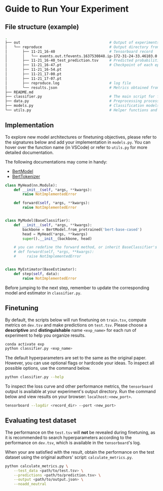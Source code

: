 # Guide to Run Your Experiment

## File structure (example)

```bash
.
├── out                                         # Output of experiments
│   └── reproduce                               # Output directory from one experiment, named after the exp_name 
│       ├── 11-21_16-40                         # Tensorboard record
│       │   └── events.out.tfevents.1637530848.ip-172-31-24-33.46103.0
│       ├── 11-21_16-40_test_prediction.tsv     # Predicted probabilities for the test_file with n_samples * n_labels entries
│       ├── 11-21_16-47.pt                      # Checkpoint of each epoch from estimator.save()
│       ├── 11-21_16-54.pt
│       ├── 11-21_17-00.pt
│       ├── 11-21_17-07.pt
│       ├── reproduce.log                       # log file
│       └── results.json                        # Metrics obtained from calculate_metrics.py
├── README.md
├── classifier.py                               # The main script for finetuning and prediction
├── data.py                                     # Preprocessing process and dataset
├── models.py                                   # Classification models
└── utils.py                                    # Helper functions and "base" classes
```


## Implementation

To explore new model architectures or finetuning objectives, please refer to the signatures below and add your implementation in `models.py`. You can hover over the function name (in VSCode) or refer to `utils.py` for more detailed documentation. 

The following documentations may come in handy: 
* [BertModel](https://huggingface.co/transformers/model_doc/bert.html#bertmodel)
* [BertTokenizer](https://huggingface.co/transformers/model_doc/bert.html#berttokenizer)

```python
class MyHead(nn.Module): 
    def __init__(self, *args, **kwargs): 
        raise NotImplementedError

    def forward(self, *args, **kwargs): 
        raise NotImplementedError


class MyModel(BaseClassifier): 
    def __init__(self, *args, **kwargs): 
        backbone = BertModel.from_pretrained('bert-base-cased')
        head = MyHead(*args, **kwargs)
        super().__init__(backbone, head)

    # you can redefine the forward method, or inherit BaseClassifier's by default
    # def forward(self, *args, **kwargs): 
    #     raise NotImplementedError


class MyEstimator(BaseEstimator): 
    def step(self, data): 
        raise NotImplementedError
```

Before jumping to the next step, remember to update the corresponding model and estimator in `classifier.py`. 


## Finetuning

By default, the scripts below will run finetuning on `train.tsv`, compute metrics on `dev.tsv` and make predictions on `test.tsv`. Please choose a **descriptive** and **distinguishable** name `<exp_name>` for each run of experiment to help you organize results. 

```bash
conda activate exp
python classifier.py <exp_name>
```

The default hyperparameters are set to the same as the original paper. However, you can use optional flags or hardcode your ideas. To inspect all possible options, use the command below. 

```bash
python classifier.py --help
```

To inspect the loss curve and other performance metrics, the `tensorboard` output is available at your experiment's output directory. Run the command below and view results on your browser: `localhost:<new_port>`. 

```bash
tensorboard --logdir <record_dir> --port <new_port>
```


## Evaluating test dataset

The performance on the `test.tsv` will **not** be revealed during finetuning, as it is recommended to search hyperparameters according to the performance on `dev.tsv`, which is available in the `tensorboard`'s log. 

When your are satisfied with the result, obtain the performance on the test dataset using the original authors' script: `calculate_metrics.py`. 

```bash
python calculate_metrics.py \
    --test_data <path/to/test.tsv> \
    --predictions <path/to/prediction.tsv> \
    --output <path/to/output.json> \
    --noadd_neutral
```
